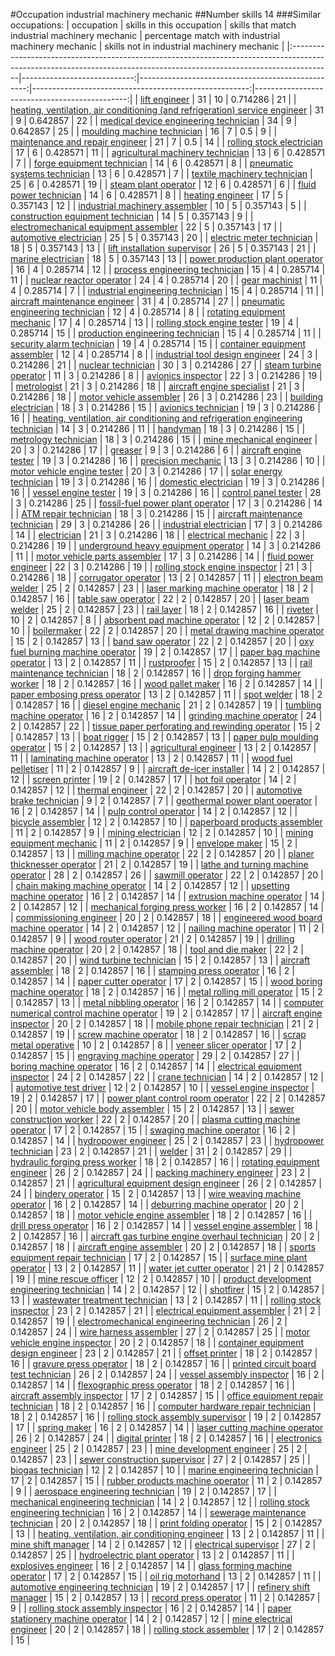 #Occupation industrial machinery mechanic
##Number skills 14
###Similar occupations:
| occupation                                                                                                                                                            |   skills in this occupation |   skills that match industrial machinery mechanic |   percentage match with industrial machinery mechanic |   skills not in industrial machinery mechanic |
|:----------------------------------------------------------------------------------------------------------------------------------------------------------------------|----------------------------:|--------------------------------------------------:|------------------------------------------------------:|----------------------------------------------:|
| [lift engineer](lift_engineer.md)                                                                                                                                     |                          31 |                                                10 |                                              0.714286 |                                            21 |
| [heating, ventilation, air conditioning (and refrigeration) service engineer](heating,_ventilation,_air_conditioning_(and_refrigeration)_service_engineer.md)         |                          31 |                                                 9 |                                              0.642857 |                                            22 |
| [medical device engineering technician](medical_device_engineering_technician.md)                                                                                     |                          34 |                                                 9 |                                              0.642857 |                                            25 |
| [moulding machine technician](moulding_machine_technician.md)                                                                                                         |                          16 |                                                 7 |                                              0.5      |                                             9 |
| [maintenance and repair engineer](maintenance_and_repair_engineer.md)                                                                                                 |                          21 |                                                 7 |                                              0.5      |                                            14 |
| [rolling stock electrician](rolling_stock_electrician.md)                                                                                                             |                          17 |                                                 6 |                                              0.428571 |                                            11 |
| [agricultural machinery technician](agricultural_machinery_technician.md)                                                                                             |                          13 |                                                 6 |                                              0.428571 |                                             7 |
| [forge equipment technician](forge_equipment_technician.md)                                                                                                           |                          14 |                                                 6 |                                              0.428571 |                                             8 |
| [pneumatic systems technician](pneumatic_systems_technician.md)                                                                                                       |                          13 |                                                 6 |                                              0.428571 |                                             7 |
| [textile machinery technician](textile_machinery_technician.md)                                                                                                       |                          25 |                                                 6 |                                              0.428571 |                                            19 |
| [steam plant operator](steam_plant_operator.md)                                                                                                                       |                          12 |                                                 6 |                                              0.428571 |                                             6 |
| [fluid power technician](fluid_power_technician.md)                                                                                                                   |                          14 |                                                 6 |                                              0.428571 |                                             8 |
| [heating engineer](heating_engineer.md)                                                                                                                               |                          17 |                                                 5 |                                              0.357143 |                                            12 |
| [industrial machinery assembler](industrial_machinery_assembler.md)                                                                                                   |                          10 |                                                 5 |                                              0.357143 |                                             5 |
| [construction equipment technician](construction_equipment_technician.md)                                                                                             |                          14 |                                                 5 |                                              0.357143 |                                             9 |
| [electromechanical equipment assembler](electromechanical_equipment_assembler.md)                                                                                     |                          22 |                                                 5 |                                              0.357143 |                                            17 |
| [automotive electrician](automotive_electrician.md)                                                                                                                   |                          25 |                                                 5 |                                              0.357143 |                                            20 |
| [electric meter technician](electric_meter_technician.md)                                                                                                             |                          18 |                                                 5 |                                              0.357143 |                                            13 |
| [lift installation supervisor](lift_installation_supervisor.md)                                                                                                       |                          26 |                                                 5 |                                              0.357143 |                                            21 |
| [marine electrician](marine_electrician.md)                                                                                                                           |                          18 |                                                 5 |                                              0.357143 |                                            13 |
| [power production plant operator](power_production_plant_operator.md)                                                                                                 |                          16 |                                                 4 |                                              0.285714 |                                            12 |
| [process engineering technician](process_engineering_technician.md)                                                                                                   |                          15 |                                                 4 |                                              0.285714 |                                            11 |
| [nuclear reactor operator](nuclear_reactor_operator.md)                                                                                                               |                          24 |                                                 4 |                                              0.285714 |                                            20 |
| [gear machinist](gear_machinist.md)                                                                                                                                   |                          11 |                                                 4 |                                              0.285714 |                                             7 |
| [industrial engineering technician](industrial_engineering_technician.md)                                                                                             |                          15 |                                                 4 |                                              0.285714 |                                            11 |
| [aircraft maintenance engineer](aircraft_maintenance_engineer.md)                                                                                                     |                          31 |                                                 4 |                                              0.285714 |                                            27 |
| [pneumatic engineering technician](pneumatic_engineering_technician.md)                                                                                               |                          12 |                                                 4 |                                              0.285714 |                                             8 |
| [rotating equipment mechanic](rotating_equipment_mechanic.md)                                                                                                         |                          17 |                                                 4 |                                              0.285714 |                                            13 |
| [rolling stock engine tester](rolling_stock_engine_tester.md)                                                                                                         |                          19 |                                                 4 |                                              0.285714 |                                            15 |
| [production engineering technician](production_engineering_technician.md)                                                                                             |                          15 |                                                 4 |                                              0.285714 |                                            11 |
| [security alarm technician](security_alarm_technician.md)                                                                                                             |                          19 |                                                 4 |                                              0.285714 |                                            15 |
| [container equipment assembler](container_equipment_assembler.md)                                                                                                     |                          12 |                                                 4 |                                              0.285714 |                                             8 |
| [industrial tool design engineer](industrial_tool_design_engineer.md)                                                                                                 |                          24 |                                                 3 |                                              0.214286 |                                            21 |
| [nuclear technician](nuclear_technician.md)                                                                                                                           |                          30 |                                                 3 |                                              0.214286 |                                            27 |
| [steam turbine operator](steam_turbine_operator.md)                                                                                                                   |                          11 |                                                 3 |                                              0.214286 |                                             8 |
| [avionics inspector](avionics_inspector.md)                                                                                                                           |                          22 |                                                 3 |                                              0.214286 |                                            19 |
| [metrologist](metrologist.md)                                                                                                                                         |                          21 |                                                 3 |                                              0.214286 |                                            18 |
| [aircraft engine specialist](aircraft_engine_specialist.md)                                                                                                           |                          21 |                                                 3 |                                              0.214286 |                                            18 |
| [motor vehicle assembler](motor_vehicle_assembler.md)                                                                                                                 |                          26 |                                                 3 |                                              0.214286 |                                            23 |
| [building electrician](building_electrician.md)                                                                                                                       |                          18 |                                                 3 |                                              0.214286 |                                            15 |
| [avionics technician](avionics_technician.md)                                                                                                                         |                          19 |                                                 3 |                                              0.214286 |                                            16 |
| [heating, ventilation, air conditioning and refrigeration engineering technician](heating,_ventilation,_air_conditioning_and_refrigeration_engineering_technician.md) |                          14 |                                                 3 |                                              0.214286 |                                            11 |
| [handyman](handyman.md)                                                                                                                                               |                          18 |                                                 3 |                                              0.214286 |                                            15 |
| [metrology technician](metrology_technician.md)                                                                                                                       |                          18 |                                                 3 |                                              0.214286 |                                            15 |
| [mine mechanical engineer](mine_mechanical_engineer.md)                                                                                                               |                          20 |                                                 3 |                                              0.214286 |                                            17 |
| [greaser](greaser.md)                                                                                                                                                 |                           9 |                                                 3 |                                              0.214286 |                                             6 |
| [aircraft engine tester](aircraft_engine_tester.md)                                                                                                                   |                          19 |                                                 3 |                                              0.214286 |                                            16 |
| [precision mechanic](precision_mechanic.md)                                                                                                                           |                          13 |                                                 3 |                                              0.214286 |                                            10 |
| [motor vehicle engine tester](motor_vehicle_engine_tester.md)                                                                                                         |                          20 |                                                 3 |                                              0.214286 |                                            17 |
| [solar energy technician](solar_energy_technician.md)                                                                                                                 |                          19 |                                                 3 |                                              0.214286 |                                            16 |
| [domestic electrician](domestic_electrician.md)                                                                                                                       |                          19 |                                                 3 |                                              0.214286 |                                            16 |
| [vessel engine tester](vessel_engine_tester.md)                                                                                                                       |                          19 |                                                 3 |                                              0.214286 |                                            16 |
| [control panel tester](control_panel_tester.md)                                                                                                                       |                          28 |                                                 3 |                                              0.214286 |                                            25 |
| [fossil-fuel power plant operator](fossil-fuel_power_plant_operator.md)                                                                                               |                          17 |                                                 3 |                                              0.214286 |                                            14 |
| [ATM repair technician](ATM_repair_technician.md)                                                                                                                     |                          18 |                                                 3 |                                              0.214286 |                                            15 |
| [aircraft maintenance technician](aircraft_maintenance_technician.md)                                                                                                 |                          29 |                                                 3 |                                              0.214286 |                                            26 |
| [industrial electrician](industrial_electrician.md)                                                                                                                   |                          17 |                                                 3 |                                              0.214286 |                                            14 |
| [electrician](electrician.md)                                                                                                                                         |                          21 |                                                 3 |                                              0.214286 |                                            18 |
| [electrical mechanic](electrical_mechanic.md)                                                                                                                         |                          22 |                                                 3 |                                              0.214286 |                                            19 |
| [underground heavy equipment operator](underground_heavy_equipment_operator.md)                                                                                       |                          14 |                                                 3 |                                              0.214286 |                                            11 |
| [motor vehicle parts assembler](motor_vehicle_parts_assembler.md)                                                                                                     |                          17 |                                                 3 |                                              0.214286 |                                            14 |
| [fluid power engineer](fluid_power_engineer.md)                                                                                                                       |                          22 |                                                 3 |                                              0.214286 |                                            19 |
| [rolling stock engine inspector](rolling_stock_engine_inspector.md)                                                                                                   |                          21 |                                                 3 |                                              0.214286 |                                            18 |
| [corrugator operator](corrugator_operator.md)                                                                                                                         |                          13 |                                                 2 |                                              0.142857 |                                            11 |
| [electron beam welder](electron_beam_welder.md)                                                                                                                       |                          25 |                                                 2 |                                              0.142857 |                                            23 |
| [laser marking machine operator](laser_marking_machine_operator.md)                                                                                                   |                          18 |                                                 2 |                                              0.142857 |                                            16 |
| [table saw operator](table_saw_operator.md)                                                                                                                           |                          22 |                                                 2 |                                              0.142857 |                                            20 |
| [laser beam welder](laser_beam_welder.md)                                                                                                                             |                          25 |                                                 2 |                                              0.142857 |                                            23 |
| [rail layer](rail_layer.md)                                                                                                                                           |                          18 |                                                 2 |                                              0.142857 |                                            16 |
| [riveter](riveter.md)                                                                                                                                                 |                          10 |                                                 2 |                                              0.142857 |                                             8 |
| [absorbent pad machine operator](absorbent_pad_machine_operator.md)                                                                                                   |                          12 |                                                 2 |                                              0.142857 |                                            10 |
| [boilermaker](boilermaker.md)                                                                                                                                         |                          22 |                                                 2 |                                              0.142857 |                                            20 |
| [metal drawing machine operator](metal_drawing_machine_operator.md)                                                                                                   |                          15 |                                                 2 |                                              0.142857 |                                            13 |
| [band saw operator](band_saw_operator.md)                                                                                                                             |                          22 |                                                 2 |                                              0.142857 |                                            20 |
| [oxy fuel burning machine operator](oxy_fuel_burning_machine_operator.md)                                                                                             |                          19 |                                                 2 |                                              0.142857 |                                            17 |
| [paper bag machine operator](paper_bag_machine_operator.md)                                                                                                           |                          13 |                                                 2 |                                              0.142857 |                                            11 |
| [rustproofer](rustproofer.md)                                                                                                                                         |                          15 |                                                 2 |                                              0.142857 |                                            13 |
| [rail maintenance technician](rail_maintenance_technician.md)                                                                                                         |                          18 |                                                 2 |                                              0.142857 |                                            16 |
| [drop forging hammer worker](drop_forging_hammer_worker.md)                                                                                                           |                          18 |                                                 2 |                                              0.142857 |                                            16 |
| [wood pallet maker](wood_pallet_maker.md)                                                                                                                             |                          16 |                                                 2 |                                              0.142857 |                                            14 |
| [paper embosing press operator](paper_embosing_press_operator.md)                                                                                                     |                          13 |                                                 2 |                                              0.142857 |                                            11 |
| [spot welder](spot_welder.md)                                                                                                                                         |                          18 |                                                 2 |                                              0.142857 |                                            16 |
| [diesel engine mechanic](diesel_engine_mechanic.md)                                                                                                                   |                          21 |                                                 2 |                                              0.142857 |                                            19 |
| [tumbling machine operator](tumbling_machine_operator.md)                                                                                                             |                          16 |                                                 2 |                                              0.142857 |                                            14 |
| [grinding machine operator](grinding_machine_operator.md)                                                                                                             |                          24 |                                                 2 |                                              0.142857 |                                            22 |
| [tissue paper perforating and rewinding operator](tissue_paper_perforating_and_rewinding_operator.md)                                                                 |                          15 |                                                 2 |                                              0.142857 |                                            13 |
| [boat rigger](boat_rigger.md)                                                                                                                                         |                          15 |                                                 2 |                                              0.142857 |                                            13 |
| [paper pulp moulding operator](paper_pulp_moulding_operator.md)                                                                                                       |                          15 |                                                 2 |                                              0.142857 |                                            13 |
| [agricultural engineer](agricultural_engineer.md)                                                                                                                     |                          13 |                                                 2 |                                              0.142857 |                                            11 |
| [laminating machine operator](laminating_machine_operator.md)                                                                                                         |                          13 |                                                 2 |                                              0.142857 |                                            11 |
| [wood fuel pelletiser](wood_fuel_pelletiser.md)                                                                                                                       |                          11 |                                                 2 |                                              0.142857 |                                             9 |
| [aircraft de-icer installer](aircraft_de-icer_installer.md)                                                                                                           |                          14 |                                                 2 |                                              0.142857 |                                            12 |
| [screen printer](screen_printer.md)                                                                                                                                   |                          19 |                                                 2 |                                              0.142857 |                                            17 |
| [hot foil operator](hot_foil_operator.md)                                                                                                                             |                          14 |                                                 2 |                                              0.142857 |                                            12 |
| [thermal engineer](thermal_engineer.md)                                                                                                                               |                          22 |                                                 2 |                                              0.142857 |                                            20 |
| [automotive brake technician](automotive_brake_technician.md)                                                                                                         |                           9 |                                                 2 |                                              0.142857 |                                             7 |
| [geothermal power plant operator](geothermal_power_plant_operator.md)                                                                                                 |                          16 |                                                 2 |                                              0.142857 |                                            14 |
| [pulp control operator](pulp_control_operator.md)                                                                                                                     |                          14 |                                                 2 |                                              0.142857 |                                            12 |
| [bicycle assembler](bicycle_assembler.md)                                                                                                                             |                          12 |                                                 2 |                                              0.142857 |                                            10 |
| [paperboard products assembler](paperboard_products_assembler.md)                                                                                                     |                          11 |                                                 2 |                                              0.142857 |                                             9 |
| [mining electrician](mining_electrician.md)                                                                                                                           |                          12 |                                                 2 |                                              0.142857 |                                            10 |
| [mining equipment mechanic](mining_equipment_mechanic.md)                                                                                                             |                          11 |                                                 2 |                                              0.142857 |                                             9 |
| [envelope maker](envelope_maker.md)                                                                                                                                   |                          15 |                                                 2 |                                              0.142857 |                                            13 |
| [milling machine operator](milling_machine_operator.md)                                                                                                               |                          22 |                                                 2 |                                              0.142857 |                                            20 |
| [planer thicknesser operator](planer_thicknesser_operator.md)                                                                                                         |                          21 |                                                 2 |                                              0.142857 |                                            19 |
| [lathe and turning machine operator](lathe_and_turning_machine_operator.md)                                                                                           |                          28 |                                                 2 |                                              0.142857 |                                            26 |
| [sawmill operator](sawmill_operator.md)                                                                                                                               |                          22 |                                                 2 |                                              0.142857 |                                            20 |
| [chain making machine operator](chain_making_machine_operator.md)                                                                                                     |                          14 |                                                 2 |                                              0.142857 |                                            12 |
| [upsetting machine operator](upsetting_machine_operator.md)                                                                                                           |                          16 |                                                 2 |                                              0.142857 |                                            14 |
| [extrusion machine operator](extrusion_machine_operator.md)                                                                                                           |                          14 |                                                 2 |                                              0.142857 |                                            12 |
| [mechanical forging press worker](mechanical_forging_press_worker.md)                                                                                                 |                          16 |                                                 2 |                                              0.142857 |                                            14 |
| [commissioning engineer](commissioning_engineer.md)                                                                                                                   |                          20 |                                                 2 |                                              0.142857 |                                            18 |
| [engineered wood board machine operator](engineered_wood_board_machine_operator.md)                                                                                   |                          14 |                                                 2 |                                              0.142857 |                                            12 |
| [nailing machine operator](nailing_machine_operator.md)                                                                                                               |                          11 |                                                 2 |                                              0.142857 |                                             9 |
| [wood router operator](wood_router_operator.md)                                                                                                                       |                          21 |                                                 2 |                                              0.142857 |                                            19 |
| [drilling machine operator](drilling_machine_operator.md)                                                                                                             |                          20 |                                                 2 |                                              0.142857 |                                            18 |
| [tool and die maker](tool_and_die_maker.md)                                                                                                                           |                          22 |                                                 2 |                                              0.142857 |                                            20 |
| [wind turbine technician](wind_turbine_technician.md)                                                                                                                 |                          15 |                                                 2 |                                              0.142857 |                                            13 |
| [aircraft assembler](aircraft_assembler.md)                                                                                                                           |                          18 |                                                 2 |                                              0.142857 |                                            16 |
| [stamping press operator](stamping_press_operator.md)                                                                                                                 |                          16 |                                                 2 |                                              0.142857 |                                            14 |
| [paper cutter operator](paper_cutter_operator.md)                                                                                                                     |                          17 |                                                 2 |                                              0.142857 |                                            15 |
| [wood boring machine operator](wood_boring_machine_operator.md)                                                                                                       |                          18 |                                                 2 |                                              0.142857 |                                            16 |
| [metal rolling mill operator](metal_rolling_mill_operator.md)                                                                                                         |                          15 |                                                 2 |                                              0.142857 |                                            13 |
| [metal nibbling operator](metal_nibbling_operator.md)                                                                                                                 |                          16 |                                                 2 |                                              0.142857 |                                            14 |
| [computer numerical control machine operator](computer_numerical_control_machine_operator.md)                                                                         |                          19 |                                                 2 |                                              0.142857 |                                            17 |
| [aircraft engine inspector](aircraft_engine_inspector.md)                                                                                                             |                          20 |                                                 2 |                                              0.142857 |                                            18 |
| [mobile phone repair technician](mobile_phone_repair_technician.md)                                                                                                   |                          21 |                                                 2 |                                              0.142857 |                                            19 |
| [screw machine operator](screw_machine_operator.md)                                                                                                                   |                          18 |                                                 2 |                                              0.142857 |                                            16 |
| [scrap metal operative](scrap_metal_operative.md)                                                                                                                     |                          10 |                                                 2 |                                              0.142857 |                                             8 |
| [veneer slicer operator](veneer_slicer_operator.md)                                                                                                                   |                          17 |                                                 2 |                                              0.142857 |                                            15 |
| [engraving machine operator](engraving_machine_operator.md)                                                                                                           |                          29 |                                                 2 |                                              0.142857 |                                            27 |
| [boring machine operator](boring_machine_operator.md)                                                                                                                 |                          16 |                                                 2 |                                              0.142857 |                                            14 |
| [electrical equipment inspector](electrical_equipment_inspector.md)                                                                                                   |                          24 |                                                 2 |                                              0.142857 |                                            22 |
| [crane technician](crane_technician.md)                                                                                                                               |                          14 |                                                 2 |                                              0.142857 |                                            12 |
| [automotive test driver](automotive_test_driver.md)                                                                                                                   |                          12 |                                                 2 |                                              0.142857 |                                            10 |
| [vessel engine inspector](vessel_engine_inspector.md)                                                                                                                 |                          19 |                                                 2 |                                              0.142857 |                                            17 |
| [power plant control room operator](power_plant_control_room_operator.md)                                                                                             |                          22 |                                                 2 |                                              0.142857 |                                            20 |
| [motor vehicle body assembler](motor_vehicle_body_assembler.md)                                                                                                       |                          15 |                                                 2 |                                              0.142857 |                                            13 |
| [sewer construction worker](sewer_construction_worker.md)                                                                                                             |                          22 |                                                 2 |                                              0.142857 |                                            20 |
| [plasma cutting machine operator](plasma_cutting_machine_operator.md)                                                                                                 |                          17 |                                                 2 |                                              0.142857 |                                            15 |
| [swaging machine operator](swaging_machine_operator.md)                                                                                                               |                          16 |                                                 2 |                                              0.142857 |                                            14 |
| [hydropower engineer](hydropower_engineer.md)                                                                                                                         |                          25 |                                                 2 |                                              0.142857 |                                            23 |
| [hydropower technician](hydropower_technician.md)                                                                                                                     |                          23 |                                                 2 |                                              0.142857 |                                            21 |
| [welder](welder.md)                                                                                                                                                   |                          31 |                                                 2 |                                              0.142857 |                                            29 |
| [hydraulic forging press worker](hydraulic_forging_press_worker.md)                                                                                                   |                          18 |                                                 2 |                                              0.142857 |                                            16 |
| [rotating equipment engineer](rotating_equipment_engineer.md)                                                                                                         |                          26 |                                                 2 |                                              0.142857 |                                            24 |
| [packing machinery engineer](packing_machinery_engineer.md)                                                                                                           |                          23 |                                                 2 |                                              0.142857 |                                            21 |
| [agricultural equipment design engineer](agricultural_equipment_design_engineer.md)                                                                                   |                          26 |                                                 2 |                                              0.142857 |                                            24 |
| [bindery operator](bindery_operator.md)                                                                                                                               |                          15 |                                                 2 |                                              0.142857 |                                            13 |
| [wire weaving machine operator](wire_weaving_machine_operator.md)                                                                                                     |                          16 |                                                 2 |                                              0.142857 |                                            14 |
| [deburring machine operator](deburring_machine_operator.md)                                                                                                           |                          20 |                                                 2 |                                              0.142857 |                                            18 |
| [motor vehicle engine assembler](motor_vehicle_engine_assembler.md)                                                                                                   |                          18 |                                                 2 |                                              0.142857 |                                            16 |
| [drill press operator](drill_press_operator.md)                                                                                                                       |                          16 |                                                 2 |                                              0.142857 |                                            14 |
| [vessel engine assembler](vessel_engine_assembler.md)                                                                                                                 |                          18 |                                                 2 |                                              0.142857 |                                            16 |
| [aircraft gas turbine engine overhaul technician](aircraft_gas_turbine_engine_overhaul_technician.md)                                                                 |                          20 |                                                 2 |                                              0.142857 |                                            18 |
| [aircraft engine assembler](aircraft_engine_assembler.md)                                                                                                             |                          20 |                                                 2 |                                              0.142857 |                                            18 |
| [sports equipment repair technician](sports_equipment_repair_technician.md)                                                                                           |                          17 |                                                 2 |                                              0.142857 |                                            15 |
| [surface mine plant operator](surface_mine_plant_operator.md)                                                                                                         |                          13 |                                                 2 |                                              0.142857 |                                            11 |
| [water jet cutter operator](water_jet_cutter_operator.md)                                                                                                             |                          21 |                                                 2 |                                              0.142857 |                                            19 |
| [mine rescue officer](mine_rescue_officer.md)                                                                                                                         |                          12 |                                                 2 |                                              0.142857 |                                            10 |
| [product development engineering technician](product_development_engineering_technician.md)                                                                           |                          14 |                                                 2 |                                              0.142857 |                                            12 |
| [shotfirer](shotfirer.md)                                                                                                                                             |                          15 |                                                 2 |                                              0.142857 |                                            13 |
| [wastewater treatment technician](wastewater_treatment_technician.md)                                                                                                 |                          13 |                                                 2 |                                              0.142857 |                                            11 |
| [rolling stock inspector](rolling_stock_inspector.md)                                                                                                                 |                          23 |                                                 2 |                                              0.142857 |                                            21 |
| [electrical equipment assembler](electrical_equipment_assembler.md)                                                                                                   |                          21 |                                                 2 |                                              0.142857 |                                            19 |
| [electromechanical engineering technician](electromechanical_engineering_technician.md)                                                                               |                          26 |                                                 2 |                                              0.142857 |                                            24 |
| [wire harness assembler](wire_harness_assembler.md)                                                                                                                   |                          27 |                                                 2 |                                              0.142857 |                                            25 |
| [motor vehicle engine inspector](motor_vehicle_engine_inspector.md)                                                                                                   |                          20 |                                                 2 |                                              0.142857 |                                            18 |
| [container equipment design engineer](container_equipment_design_engineer.md)                                                                                         |                          23 |                                                 2 |                                              0.142857 |                                            21 |
| [offset printer](offset_printer.md)                                                                                                                                   |                          18 |                                                 2 |                                              0.142857 |                                            16 |
| [gravure press operator](gravure_press_operator.md)                                                                                                                   |                          18 |                                                 2 |                                              0.142857 |                                            16 |
| [printed circuit board test technician](printed_circuit_board_test_technician.md)                                                                                     |                          26 |                                                 2 |                                              0.142857 |                                            24 |
| [vessel assembly inspector](vessel_assembly_inspector.md)                                                                                                             |                          16 |                                                 2 |                                              0.142857 |                                            14 |
| [flexographic press operator](flexographic_press_operator.md)                                                                                                         |                          18 |                                                 2 |                                              0.142857 |                                            16 |
| [aircraft assembly inspector](aircraft_assembly_inspector.md)                                                                                                         |                          17 |                                                 2 |                                              0.142857 |                                            15 |
| [office equipment repair technician](office_equipment_repair_technician.md)                                                                                           |                          18 |                                                 2 |                                              0.142857 |                                            16 |
| [computer hardware repair technician](computer_hardware_repair_technician.md)                                                                                         |                          18 |                                                 2 |                                              0.142857 |                                            16 |
| [rolling stock assembly supervisor](rolling_stock_assembly_supervisor.md)                                                                                             |                          19 |                                                 2 |                                              0.142857 |                                            17 |
| [spring maker](spring_maker.md)                                                                                                                                       |                          16 |                                                 2 |                                              0.142857 |                                            14 |
| [laser cutting machine operator](laser_cutting_machine_operator.md)                                                                                                   |                          26 |                                                 2 |                                              0.142857 |                                            24 |
| [digital printer](digital_printer.md)                                                                                                                                 |                          18 |                                                 2 |                                              0.142857 |                                            16 |
| [electronics engineer](electronics_engineer.md)                                                                                                                       |                          25 |                                                 2 |                                              0.142857 |                                            23 |
| [mine development engineer](mine_development_engineer.md)                                                                                                             |                          25 |                                                 2 |                                              0.142857 |                                            23 |
| [sewer construction supervisor](sewer_construction_supervisor.md)                                                                                                     |                          27 |                                                 2 |                                              0.142857 |                                            25 |
| [biogas technician](biogas_technician.md)                                                                                                                             |                          12 |                                                 2 |                                              0.142857 |                                            10 |
| [marine engineering technician](marine_engineering_technician.md)                                                                                                     |                          17 |                                                 2 |                                              0.142857 |                                            15 |
| [rubber products machine operator](rubber_products_machine_operator.md)                                                                                               |                          11 |                                                 2 |                                              0.142857 |                                             9 |
| [aerospace engineering technician](aerospace_engineering_technician.md)                                                                                               |                          19 |                                                 2 |                                              0.142857 |                                            17 |
| [mechanical engineering technician](mechanical_engineering_technician.md)                                                                                             |                          14 |                                                 2 |                                              0.142857 |                                            12 |
| [rolling stock engineering technician](rolling_stock_engineering_technician.md)                                                                                       |                          16 |                                                 2 |                                              0.142857 |                                            14 |
| [sewerage maintenance technician](sewerage_maintenance_technician.md)                                                                                                 |                          20 |                                                 2 |                                              0.142857 |                                            18 |
| [print folding operator](print_folding_operator.md)                                                                                                                   |                          15 |                                                 2 |                                              0.142857 |                                            13 |
| [heating, ventilation, air conditioning engineer](heating,_ventilation,_air_conditioning_engineer.md)                                                                 |                          13 |                                                 2 |                                              0.142857 |                                            11 |
| [mine shift manager](mine_shift_manager.md)                                                                                                                           |                          14 |                                                 2 |                                              0.142857 |                                            12 |
| [electrical supervisor](electrical_supervisor.md)                                                                                                                     |                          27 |                                                 2 |                                              0.142857 |                                            25 |
| [hydroelectric plant operator](hydroelectric_plant_operator.md)                                                                                                       |                          13 |                                                 2 |                                              0.142857 |                                            11 |
| [explosives engineer](explosives_engineer.md)                                                                                                                         |                          16 |                                                 2 |                                              0.142857 |                                            14 |
| [glass forming machine operator](glass_forming_machine_operator.md)                                                                                                   |                          17 |                                                 2 |                                              0.142857 |                                            15 |
| [oil rig motorhand](oil_rig_motorhand.md)                                                                                                                             |                          13 |                                                 2 |                                              0.142857 |                                            11 |
| [automotive engineering technician](automotive_engineering_technician.md)                                                                                             |                          19 |                                                 2 |                                              0.142857 |                                            17 |
| [refinery shift manager](refinery_shift_manager.md)                                                                                                                   |                          15 |                                                 2 |                                              0.142857 |                                            13 |
| [record press operator](record_press_operator.md)                                                                                                                     |                          11 |                                                 2 |                                              0.142857 |                                             9 |
| [rolling stock assembly inspector](rolling_stock_assembly_inspector.md)                                                                                               |                          16 |                                                 2 |                                              0.142857 |                                            14 |
| [paper stationery machine operator](paper_stationery_machine_operator.md)                                                                                             |                          14 |                                                 2 |                                              0.142857 |                                            12 |
| [mine electrical engineer](mine_electrical_engineer.md)                                                                                                               |                          20 |                                                 2 |                                              0.142857 |                                            18 |
| [rolling stock assembler](rolling_stock_assembler.md)                                                                                                                 |                          17 |                                                 2 |                                              0.142857 |                                            15 |
